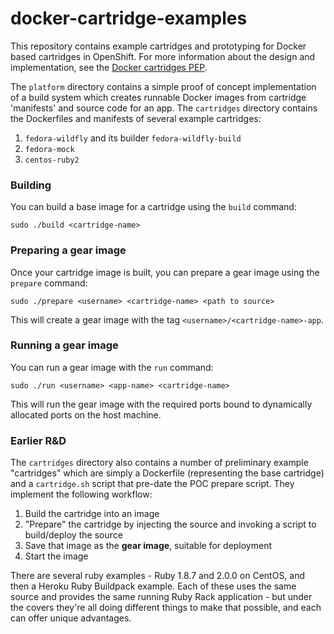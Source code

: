 docker-cartridge-examples
=========================

This repository contains example cartridges and prototyping for Docker based cartridges in OpenShift.
For more information about the design and implementation, see the 
[Docker cartridges PEP](https://github.com/openshift/openshift-pep/blob/master/openshift-pep-010-docker-cartridges.md).

The <code>platform</code> directory contains a simple proof of concept implementation of a build
system which creates runnable Docker images from cartridge 'manifests' and source code for an app.
The <code>cartridges</code> directory contains the Dockerfiles and manifests of several example 
cartridges:

1. `fedora-wildfly` and its builder `fedora-wildfly-build`
1. `fedora-mock`
1. `centos-ruby2`

### Building

You can build a base image for a cartridge using the `build` command:

    sudo ./build <cartridge-name>

### Preparing a gear image

Once your cartridge image is built, you can prepare a gear image using the `prepare` command:

    sudo ./prepare <username> <cartridge-name> <path to source>

This will create a gear image with the tag `<username>/<cartridge-name>-app`.

### Running a gear image

You can run a gear image with the `run` command:

    sudo ./run <username> <app-name> <cartridge-name>

This will run the gear image with the required ports bound to dynamically allocated ports on the host
machine.

### Earlier R&amp;D

The <code>cartridges</code> directory also contains a number of preliminary example "cartridges" 
which are simply a Dockerfile (representing the base cartridge) and a <code>cartridge.sh</code>
script that pre-date the POC prepare script.  They implement the following workflow:

1. Build the cartridge into an image
2. "Prepare" the cartridge by injecting the source and invoking a script to build/deploy the 
source
3. Save that image as the **gear image**, suitable for deployment
4. Start the image

There are several ruby examples - Ruby 1.8.7 and 2.0.0 on CentOS, and then a Heroku Ruby Buildpack 
example.  Each of these uses the same source and provides the same running Ruby Rack 
application - but under the covers they're all doing different things to make that possible, and
each can offer unique advantages.
